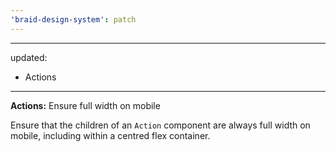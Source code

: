 ```yaml
---
'braid-design-system': patch
---
```


---
updated:
  - Actions
---

**Actions:** Ensure full width on mobile

Ensure that the children of an `Action` component are always full width on mobile, including within a centred flex container.